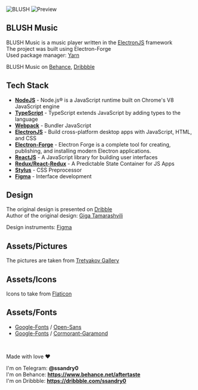 ![BLUSH](md/fff.jpg "BLUSH")
![Preview](md/nb.jpg "Preview")

## BLUSH Music

BLUSH Music is a music player written in the [ElectronJS] framework \
The project was built using Electron-Forge \
Used package manager: [Yarn]

BLUSH Music on [Behance], [Dribbble]

## Tech Stack

- **[NodeJS]** - Node.js® is a JavaScript runtime built on Chrome's V8 JavaScript engine
- **[TypeScript]** - TypeScript extends JavaScript by adding types to the language
- **[Webpack]** - Bundler JavaScript
- **[ElectronJS]** - Build cross-platform desktop apps with JavaScript, HTML, and CSS
- **[Electron-Forge]** - Electron Forge is a complete tool for creating, publishing, and installing modern Electron applications.
- **[ReactJS]** - A JavaScript library for building user interfaces
- **[Redux/React-Redux]** - A Predictable State Container for JS Apps
- **[Stylus]** - CSS Preprocessor
- **[Figma]** - Interface development

## Design

The original design is presented on <a href="https://dribbble.com/shots/7076055-Play">Dribble</a> \
Author of the original design: <a href="https://dribbble.com/Tamarashvili">Giga Tamarashvili</a>

Design instruments: [Figma]

## Assets/Pictures

The pictures are taken from <a href="https://www.tretyakovgallery.ru/">Tretyakov Gallery</a>

## Assets/Icons

Icons to take from [Flaticon]

## Assets/Fonts

- [Google-Fonts] / [Open-Sans]
- [Google-Fonts] / [Cormorant-Garamond]

[nodejs]: https://nodejs.org/en/
[reactjs]: https://reactjs.org/
[electronjs]: https://www.electronjs.org/
[typescript]: https://www.typescriptlang.org/
[stylus]: https://stylus-lang.com/
[redux/react-redux]: https://react-redux.js.org/
[webpack]: https://webpack.js.org/
[figma]: https://www.figma.com/
[open-sans]: https://fonts.google.com/specimen/Open+Sans
[google-fonts]: https://fonts.google.com/
[flaticon]: https://www.flaticon.com/
[yarn]: https://yarnpkg.com/
[behance]: https://www.behance.net/gallery/120582893/BLUSH-Music-App
[dribbble]: https://dribbble.com/shots/15761581-BLUSH-Music-App
[electron-forge]: https://www.electronforge.io/
[cormorant-garamond]: https://fonts.google.com/specimen/Cormorant+Garamond?query=Cormorant+Garamond

<br />

Made with love ❤️

I'm on Telegram: **@ssandry0** \
I'm on Behance: **https://www.behance.net/aftertaste** \
I'm on Dribbble: **https://dribbble.com/ssandry0**
